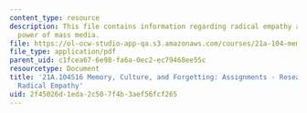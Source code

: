 ```yaml
---
content_type: resource
description: This file contains information regarding radical empathy and the transferential
  power of mass media.
file: https://ol-ocw-studio-app-qa.s3.amazonaws.com/courses/21a-104-memory-culture-forgetting-spring-2016/2f45026d1eda2c507f4b3aef56fcf265_MIT21A_104S16_RadiclEmpthy.pdf
file_type: application/pdf
parent_uid: c1fcea67-6e98-fa6a-0ec2-ec79468ee55c
resourcetype: Document
title: '21A.104S16 Memory, Culture, and Forgetting: Assignments - Research Paper:
  Radical Empathy'
uid: 2f45026d-1eda-2c50-7f4b-3aef56fcf265
---
```

